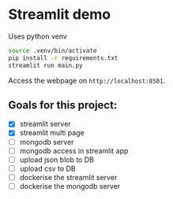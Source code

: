 # Streamlit demo

Uses python venv

```bash
source .venv/bin/activate
pip install -r requirements.txt
streamlit run main.py
```

Access the webpage on `http://localhost:8501`.

## Goals for this project:

- [X] streamlit server
- [X] streamlit multi page
- [ ] mongodb server
- [ ] mongodb access in streamlit app
- [ ] upload json blob to DB
- [ ] upload csv to DB
- [ ] dockerise the streamlit server
- [ ] dockerise the mongodb server
